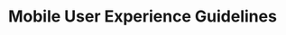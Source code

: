 ---
# This topic lives at
# https://digital.gov/topics/mobile-user-experience-guidelines

# Topic Title
title: "Mobile User Experience Guidelines"

# description — keep it short and clear
# summary: ""

# Weight
weight: 1

# For more information on managing topics,
# see https://github.com/GSA/digitalgov.gov/wiki/topics
---